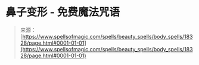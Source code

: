 <!--yml

category: 未分类

date: 2024-06-12 18:59:55

-->

# 鼻子变形 - 免费魔法咒语

> 来源：[https://www.spellsofmagic.com/spells/beauty_spells/body_spells/18328/page.html#0001-01-01](https://www.spellsofmagic.com/spells/beauty_spells/body_spells/18328/page.html#0001-01-01)
